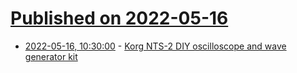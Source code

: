# [Published on 2022-05-16](index.md)

* [2022-05-16, 10:30:00](https://news.ycombinator.com/item?id=31395352) - [Korg NTS-2 DIY oscilloscope and wave generator kit](https://www.korg.com/us/products/dj/nts_2_pt/index.php)
